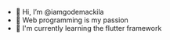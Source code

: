 - 👋 Hi, I’m @iamgodemackila
- 👀 Web programming is my passion
- 🌱 I'm currently learning the flutter framework

<!---
iamgodemackila/iamgodemackila is a ✨ special ✨ repository because its `README.md` (this file) appears on your GitHub profile.
You can click the Preview link to take a look at your changes.
--->
